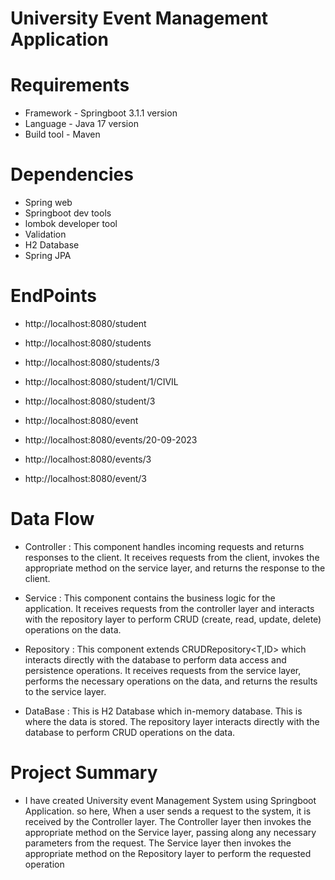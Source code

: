 # University Event Management  Application

# Requirements

* Framework - Springboot 3.1.1 version
* Language - Java 17 version
* Build tool - Maven

# Dependencies

* Spring web
* Springboot dev tools
* lombok developer tool
* Validation
* H2 Database
* Spring JPA

# EndPoints

* http://localhost:8080/student


* http://localhost:8080/students


* http://localhost:8080/students/3


* http://localhost:8080/student/1/CIVIL


* http://localhost:8080/student/3


* http://localhost:8080/event


* http://localhost:8080/events/20-09-2023


* http://localhost:8080/events/3


* http://localhost:8080/event/3

# Data Flow

* Controller : This component handles incoming requests and returns responses to the client. It receives requests from the client, invokes the appropriate method on the service layer, and returns the response to the client.


* Service : This component contains the business logic for the application. It receives requests from the controller layer and interacts with the repository layer to perform CRUD (create, read, update, delete) operations on the data.


* Repository : This component extends CRUDRepository<T,ID> which interacts directly with the database to perform data access and persistence operations. It receives requests from the service layer, performs the necessary operations on the data, and returns the results to the service layer.


* DataBase : This is H2 Database which in-memory database. This is where the  data is stored. The repository layer interacts directly with the database to perform CRUD operations on the data.

# Project Summary

* I have created University event Management System using Springboot Application. so here, When a user sends a request to the system, it is received by the Controller layer. The Controller layer then invokes the appropriate method on the Service layer, passing along any necessary parameters from the request. The Service layer then invokes the appropriate method on the Repository layer to perform the requested operation